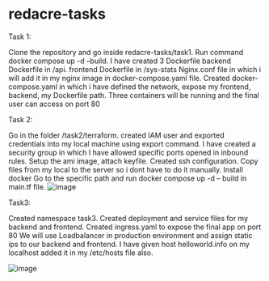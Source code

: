 # redacre-tasks

Task 1:

Clone the repository and go inside redacre-tasks/task1.
Run command docker compose up -d –build.
I have created 3 Dockerfile backend Dockerfile in /api.
frontend Dockerfile in /sys-stats
Nginx.conf file in which i will add it in my nginx image in docker-compose.yaml file.
Created docker-compose.yaml in which i have defined the network, expose my frontend, backend, my Dockerfile path.
Three containers will be running and the final user can access on port 80

Task 2:

Go in the folder /task2/terraform.
created IAM user and exported credentials into my local machine using export command.
I have created a security group in which I have allowed specific ports opened in inbound rules.
 Setup the ami image, attach keyfile.
Created ssh configuration.
Copy files from my local to the server so i dont have to do it manually.
Install docker
Go to the specific path and run docker compose up -d – build in main.tf file.
![image](https://github.com/fasihamjad/redacre-tasks/assets/55648123/f72a3a88-e5fa-4622-8214-6e39a6fce7e0)


Task3:

Created namespace task3.
Created deployment and service files for my backend and frontend.
Created ingress.yaml to expose the final app on port 80
We will use Loadbalancer in production environment and assign static ips to our backend and frontend.
I have given host helloworld.info on my localhost added it in my /etc/hosts file also.

![image](https://github.com/fasihamjad/redacre-tasks/assets/55648123/210ad40f-6f7d-459c-a6cf-06371f0f9c3c)



